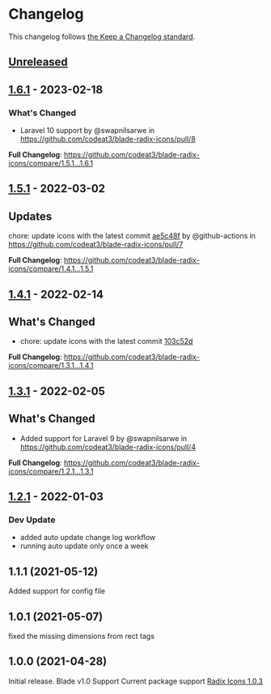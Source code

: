 # Changelog

This changelog follows [the Keep a Changelog standard](https://keepachangelog.com).

## [Unreleased](https://github.com/codeat3/blade-radix-icons/compare/1.6.1...HEAD)

## [1.6.1](https://github.com/codeat3/blade-radix-icons/compare/1.5.1...1.6.1) - 2023-02-18

### What's Changed

- Laravel 10 support by @swapnilsarwe in https://github.com/codeat3/blade-radix-icons/pull/8

**Full Changelog**: https://github.com/codeat3/blade-radix-icons/compare/1.5.1...1.6.1

## [1.5.1](https://github.com/codeat3/blade-radix-icons/compare/1.4.1...1.5.1) - 2022-03-02

## Updates

chore: update icons with the latest commit [ae5c48f](https://github.com/radix-ui/icons/commit/ae5c48fc3cdafadddf97dc1c59d02027bd63e6bf)  by @github-actions in https://github.com/codeat3/blade-radix-icons/pull/7

**Full Changelog**: https://github.com/codeat3/blade-radix-icons/compare/1.4.1...1.5.1

## [1.4.1](https://github.com/codeat3/blade-radix-icons/compare/1.3.1...1.4.1) - 2022-02-14

## What's Changed

- chore: update icons with the latest commit [103c52d](https://github.com/radix-ui/icons/commit/103c52d16317b29a364ad4394f2ffc9b85df9a40)

**Full Changelog**: https://github.com/codeat3/blade-radix-icons/compare/1.3.1...1.4.1

## [1.3.1](https://github.com/codeat3/blade-radix-icons/compare/1.2.1...1.3.1) - 2022-02-05

## What's Changed

- Added support for Laravel 9 by @swapnilsarwe in https://github.com/codeat3/blade-radix-icons/pull/4

**Full Changelog**: https://github.com/codeat3/blade-radix-icons/compare/1.2.1...1.3.1

## [1.2.1](https://github.com/codeat3/blade-radix-icons/compare/1.1.1...1.2.1) - 2022-01-03

### Dev Update

- added auto update change log workflow
- running auto update only once a week

## 1.1.1 (2021-05-12)

Added support for config file

## 1.0.1 (2021-05-07)

fixed the missing dimensions from rect tags

## 1.0.0 (2021-04-28)

Initial release.
Blade v1.0 Support
Current package support [Radix Icons 1.0.3](https://github.com/radix-ui/icons/releases/tag/%40radix-ui%2Freact-icons%401.0.3)
